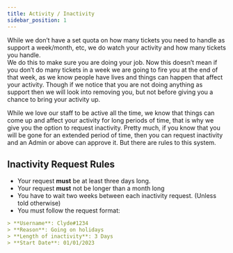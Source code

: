 ```yaml
---
title: Activity / Inactivity
sidebar_position: 1
---
```


While we don’t have a set quota on how many tickets you need to handle as support a week/month, etc, we do watch your activity and how many tickets you handle.  
We do this to make sure you are doing your job. Now this doesn’t mean if you don’t do many tickets in a week we are going to fire you at the end of that week, as we know people have lives and things can happen that affect your activity. Though if we notice that you are not doing anything as support then we will look into removing you, but not before giving you a chance to bring your activity up.

While we love our staff to be active all the time, we know that things can come up and affect your activity for long periods of time, that is why we give you the option to request inactivity. Pretty much, if you know that you will be gone for an extended period of time, then you can request inactivity and an Admin or above can approve it. But there are rules to this system.

## Inactivity Request Rules

- Your request **must** be at least three days long.
- Your request **must** not be longer than a month long
- You have to wait two weeks between each inactivity request. (Unless told otherwise)
- You must follow the request format:

```markdown
> **Username**: Clyde#1234
> **Reason**: Going on holidays
> **Length of inactivity**: 3 Days
> **Start Date**: 01/01/2023
```
